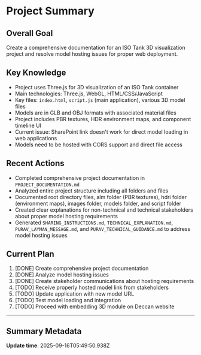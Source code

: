 # Project Summary

## Overall Goal
Create a comprehensive documentation for an ISO Tank 3D visualization project and resolve model hosting issues for proper web deployment.

## Key Knowledge
- Project uses Three.js for 3D visualization of an ISO Tank container
- Main technologies: Three.js, WebGL, HTML/CSS/JavaScript
- Key files: `index.html`, `script.js` (main application), various 3D model files
- Models are in GLB and OBJ formats with associated material files
- Project includes PBR textures, HDR environment maps, and component timeline UI
- Current issue: SharePoint link doesn't work for direct model loading in web applications
- Models need to be hosted with CORS support and direct file access

## Recent Actions
- Completed comprehensive project documentation in `PROJECT_DOCUMENTATION.md`
- Analyzed entire project structure including all folders and files
- Documented root directory files, alm folder (PBR textures), hdri folder (environment maps), images folder, models folder, and script folder
- Created clear explanations for non-technical and technical stakeholders about proper model hosting requirements
- Generated `SHARING_INSTRUCTIONS.md`, `TECHNICAL_EXPLANATION.md`, `PURAV_LAYMAN_MESSAGE.md`, and `PURAV_TECHNICAL_GUIDANCE.md` to address model hosting issues

## Current Plan
1. [DONE] Create comprehensive project documentation
2. [DONE] Analyze model hosting issues
3. [DONE] Create stakeholder communications about hosting requirements
4. [TODO] Receive properly hosted model link from stakeholders
5. [TODO] Update application with new model URL
6. [TODO] Test model loading and integration
7. [TODO] Proceed with embedding 3D module on Deccan website

---

## Summary Metadata
**Update time**: 2025-09-16T05:49:50.938Z 
